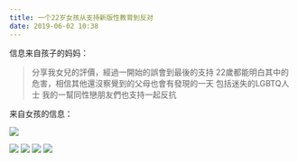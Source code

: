 ```yaml
---
title: 一个22岁女孩从支持新版性教育到反对
date: 2019-06-02 10:38
---
```


信息来自孩子的妈妈：

> 分享我女兒的評價，經過一開始的誤會到最後的支持
22歲都能明白其中的危害，相信其他還沒察覺到的父母也會有發現的一天
包括迷失的LGBTQ人士
我的一幫同性戀朋友們也支持一起反抗

来自女孩的信息：

![](/resources/images/190602/photo.jpeg)

![](/resources/images/190602/photo-2.jpeg)
![](/resources/images/190602/photo-3.jpeg)
![](/resources/images/190602/photo-4.jpeg)
![](/resources/images/190602/photo-5.jpeg)